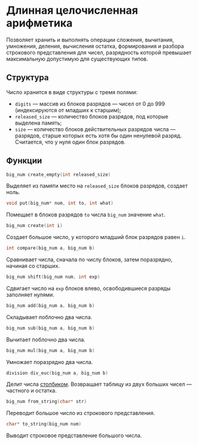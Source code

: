 # Длинная целочисленная арифметика
Позволяет хранить и выполнять операции сложения, вычитания, умножения, деления, вычисления остатка, формирования и разбора строкового представления для чисел, разрядность которой превышает максимальную допустимую для существующих типов.

## Структура
Число хранится в виде структуры с тремя полями:
* `digits` — массив из блоков разрядов — чисел от 0 до 999 (индексируются от младших к старшим);
* `released_size` — количество блоков разрядов, под которые выделена память; 
* `size` — количество блоков действительных разрядов числа — разрядов, старше которых есть хотя бы один ненулевой разряд. Считается, что у нуля один блок разрядов.

## Функции
```c
big_num create_empty(int released_size)
```
Выделяет из памяти место на `released_size` блоков разрядов, создает ноль.

```c
void put(big_num* num, int to, int what)
```
Помещает в блоков разрядов `to` числа `big_num` значение `what`.

```c
big_num create(int i)
```
Создает большое число, у которого младший блок разрядов равен `i`.

```c
int compare(big_num a, big_num b)
```
Сравнивает числа, сначала по числу блоков, затем поразрядно, начиная со старших.

```c
big_num shift(big_num num, int exp)
```
Сдвигает число на `exp` блоков влево, освободившиеся разряды заполняет нулями.

```c
big_num add(big_num a, big_num b)
```
Складывает поблочно два числа.

```c
big_num sub(big_num a, big_num b)
```
Вычитает поблочно два числа.

```c
big_num mul(big_num a, big_num b)
```
Умножает поразрядно два числа.

```c
division div_euc(big_num a, big_num b)
```
Делит числа [столбиком](https://ru.wikipedia.org/wiki/Деление_столбиком). Возвращает таблицу из двух больших чисел — частного и остатка.

```c
big_num from_string(char* str)
```
Переводит большое число из строкового представления.

```c
char* to_string(big_num num)
```
Выводит строковое представление большого числа.

